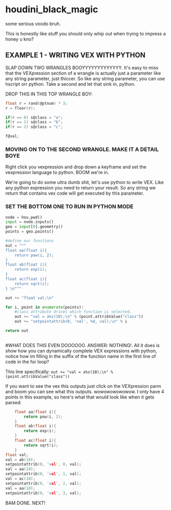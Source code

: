 # houdini_black_magic
some serious voodo bruh. 



This is honestly like stuff you should only whip out when trying to impress a honey u kno? 

## EXAMPLE 1 - WRITING VEX WITH PYTHON
SLAP DOWN TWO WRANGLES BOOYYYYYYYYYYYYY. It's easy to miss that the VEXpression section of a wrangle is actually just a parameter like any string parameter, just thiccer. So like any string parameter, you can use hscript orr python. Take a second and let that sink in, python.

DROP THIS IN THIS TOP WRANGLE BOY:
```c
float r = rand(@ptnum) * 3;
r = floor(r);

if(r == 0) s@class = "a";
if(r == 1) s@class = "b";
if(r == 2) s@class = "c";

f@val;
```


### MOVING ON TO THE SECOND WRANGLE. MAKE IT A DETAIL BOYE

Right click you vexpression and drop down a keyframe and set the vexpression language to python. BOOM we're in. 

We're going to do some ultra dumb shit, let's use python to write VEX. Like any python expression you need to return your result. So any string we return that contains vex code will get executed by this parameter.

### SET THE BOTTOM ONE TO RUN IN PYTHON MODE

```py
node = hou.pwd()
input = node.inputs()
geo = input[0].geometry()
points = geo.points()

#define our functions
out = """
float aa(float i){ 
    return pow(i, 2); 
}
float ab(float i){ 
    return exp(i); 
}
float ac(float i){ 
    return sqrt(i);
} \n"""

out += "float val;\n"

for i, point in enumerate(points):
	#class attribute drives which function is selected. 
    out += "val = a%s(10);\n" % (point.attribValue("class"))
    out += "setpointattrib(0, 'val', %d, val);\n" % i

return out
   
```



#WHAT DOES THIS EVEN DOOOOOO. ANSWER: NOTHING!. 
All it does is show how you can dynamically complete VEX expressions with python, notice how im filling in the suffix of the function name in the first line of code in the for loop?

This line specifically: `out += "val = a%s(10);\n" % (point.attribValue("class"))`

If you want to see the vex this outputs just click on the VEXpression parm and boom you can see what this outputs. wowowowowowow.
I only have 4 points in this example, so here's what that would look like when it gets parsed:

```c
    float aa(float i){ 
        return pow(i, 2); 
    }
    float ab(float i){ 
        return exp(i); 
    }
    float ac(float i){ 
        return sqrt(i);
    } 
float val;
val = ab(10);
setpointattrib(0, 'val', 0, val);
val = aa(10);
setpointattrib(0, 'val', 1, val);
val = ac(10);
setpointattrib(0, 'val', 2, val);
val = aa(10);
setpointattrib(0, 'val', 3, val);
```
BAM DONE. NEXT!
